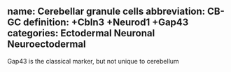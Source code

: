 name: Cerebellar granule cells
abbreviation: CB-GC
definition: +Cbln3 +Neurod1 +Gap43
categories: Ectodermal Neuronal Neuroectodermal
---

Gap43 is the classical marker, but not unique to cerebellum
